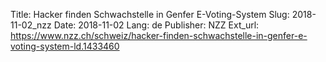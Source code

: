 Title: Hacker finden Schwachstelle in Genfer E-Voting-System
Slug: 2018-11-02_nzz
Date: 2018-11-02
Lang: de
Publisher: NZZ
Ext_url: https://www.nzz.ch/schweiz/hacker-finden-schwachstelle-in-genfer-e-voting-system-ld.1433460